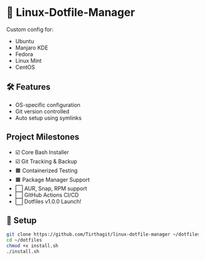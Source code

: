 # 🌿 Linux-Dotfile-Manager

Custom config for:  

- Ubuntu
- Manjaro KDE
- Fedora
- Linux Mint
- CentOS

## 🛠️ Features

- OS-specific configuration
- Git version controlled
- Auto setup using symlinks

## Project Milestones

- ☑️ Core Bash Installer
- ☑️ Git Tracking & Backup
- 🟧 Containerized Testing
- 🟧 Package Manager Support
- ⬜ AUR, Snap, RPM support
- ⬜ GitHub Actions CI/CD
- ⬜ Dotfiles v1.0.0 Launch!

## 🚀 Setup

```bash
git clone https://github.com/Tirthagit/linux-dotfile-manager ~/dotfiles
cd ~/dotfiles
chmod +x install.sh
./install.sh


